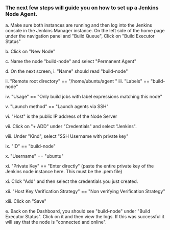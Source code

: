 ### The next few steps will guide you on how to set up a Jenkins Node Agent.
a. Make sure both instances are running and then log into the Jenkins console in the Jenkins Manager instance. On the left side of the home page under the navigation panel and "Build Queue", Click on "Build Executor Status"

b. Click on "New Node"

c. Name the node "build-node" and select "Permanent Agent"

d. On the next screen,
  i. "Name" should read "build-node"
  
  ii. "Remote root directory" == "/home/ubuntu/agent
  "
  iii. "Labels" == "build-node"
  
  iv. "Usage" == "Only build jobs with label expressions matching this node"
  
  v. "Launch method" == "Launch agents via SSH"
  
  vi. "Host" is the public IP address of the Node Server
  
  vii. Click on "+ ADD" under "Credentials" and select "Jenkins".
  
  viii. Under "Kind", select "SSH Username with private key"
  
  ix. "ID" == "build-node"
  
  x. "Username" == "ubuntu"
  
  xi. "Private Key" == "Enter directly" (paste the entire private key of the Jenkins node instance here. This must be the .pem file)
 
  xi. Click "Add" and then select the credentials you just created.  
 
  xii. "Host Key Verification Strategy" == "Non verifying Verification Strategy"
  
  xiii. Click on "Save"

e. Back on the Dashboard, you should see "build-node" under "Build Executor Status". Click on it and then view the logs. If this was successful it will say that the node is "connected and online".
  
